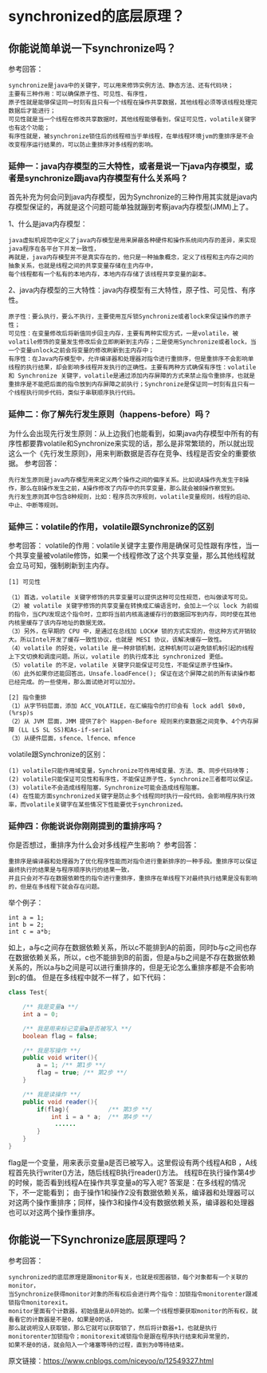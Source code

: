 # synchronized的底层原理？

## 你能说简单说一下synchronize吗？
参考回答：
```text
synchronize是java中的关键字，可以用来修饰实例方法、静态方法、还有代码块；
主要有三种作用：可以确保原子性、可见性、有序性，
原子性就是能够保证同一时刻有且只有一个线程在操作共享数据，其他线程必须等该线程处理完数据后才能进行；
可见性就是当一个线程在修改共享数据时，其他线程能够看到，保证可见性，volatile关键字也有这个功能；
有序性就是，被synchronize锁住后的线程相当于单线程，在单线程环境jvm的重排序是不会改变程序运行结果的，可以防止重排序对多线程的影响。
```

### 延伸一：java内存模型的三大特性，或者是说一下java内存模型，或者是synchronize跟java内存模型有什么关系吗？
首先补充为何会问到java内存模型，因为Synchronize的三种作用其实就是java内存模型保证的，再就是这个问题可能单独就蹦到考察java内存模型(JMM)上了。

1、什么是java内存模型：
```text
java虚拟机规范中定义了java内存模型是用来屏蔽各种硬件和操作系统间内存的差异，来实现java程序在各平台下并发一致性，
再就是，java内存模型并不是真实存在的，他只是一种抽象概念，定义了线程和主内存之间的抽象关系，也就是线程之间的共享变量存储在主内存中，
每个线程都有一个私有的本地内存，本地内存存储了该线程共享变量的副本。
```
2、java内存模型的三大特性：java内存模型有三大特性，原子性、可见性、有序性。
```text
原子性：要么执行，要么不执行，主要使用互斥锁Synchronize或者lock来保证操作的原子性；
可见性：在变量修改后将新值同步回主内存，主要有两种实现方式，一是volatile，被volatile修饰的变量发生修改后会立即刷新到主内存；二是使用Synchronize或者lock，当一个变量unlock之前会将变量的修改刷新到主内存中；
有序性：在Java内存模型中，允许编译器和处理器对指令进行重排序，但是重排序不会影响单线程的执行结果，却会影响多线程并发执行的正确性。主要有两种方式确保有序性：volatile 和 Synchronize 关键字，volatile是通过添加内存屏障的方式来禁止指令重排序，也就是重排序是不能把后面的指令放到内存屏障之前执行；Synchronize是保证同一时刻有且只有一个线程执行同步代码，类似于串联顺序执行代码。
```

### 延伸二：你了解先行发生原则（happens-before）吗？
为什么会出现先行发生原则：从上边我们也能看到，如果java内存模型中所有的有序性都要靠volatile和Synchronize来实现的话，那么是非常繁琐的，所以就出现这么一个《先行发生原则》，用来判断数据是否存在竞争、线程是否安全的重要依据。
参考回答：
```text
先行发生原则是java内存模型用来定义两个操作之间的偏序关系。比如说A操作先发生于B操作，那么在B操作发生之前，A操作修改了内存中的共享变量，那么就会被B操作察觉到。
先行发生原则其中包含8种规则，比如：程序员次序规则，volatile变量规则，线程的启动、中止、中断等规则。
```

### 延伸三：volatile的作用，volatile跟Synchronize的区别
参考回答：
volatile的作用：volatile关键字主要作用是确保可见性跟有序性，当一个共享变量被volatile修饰，如果一个线程修改了这个共享变量，那么其他线程就会立马可知，强制刷新到主内存。

```text
[1] 可见性

（1）首选，volatile 关键字修饰的共享变量可以提供这种可见性规范，也叫做读写可见。
（2）被 volatile 关键字修饰的共享变量在转换成汇编语言时，会加上一个以 lock 为前缀的指令，当CPU发现这个指令时，立即将当前内核高速缓存行的数据回写到内存，同时使在其他内核里缓存了该内存地址的数据无效。
（3）另外，在早期的 CPU 中，是通过在总线加 LOCK# 锁的方式实现的，但这种方式开销较大。所以Intel开发了缓存一致性协议，也就是 MESI 协议，该解决缓存一致性。
（4）volatile 的好处，volatile 是一种非锁机制，这种机制可以避免锁机制引起的线程上下文切换和调度问题。所以，volatile 的执行成本比 synchronized 更低。
（5）volatile 的不足，volatile 关键字只能保证可见性，不能保证原子性操作。
（6）此外如果你还能回答出，Unsafe.loadFence(); 保证在这个屏障之前的所有读操作都已经完成。的一些使用，那么面试绝对可以加分。

[2] 指令重排
（1）从字节码层面，添加 ACC_VOLATILE，在汇编指令的打印会有 lock addl $0x0,(%rsp)s
（2）从 JVM 层面，JMM 提供了8个 Happen-Before 规则来约束数据之间竞争、4个内存屏障 (LL LS SL SS)和As-if-serial
（3）从硬件层面，sfence、lfence、mfence
```

volatile跟Synchronize的区别：
```text
(1) volatile只能作用域变量，Synchronize可作用域变量、方法、类、同步代码块等；
(2) volatile只能保证可见性和有序性，不能保证原子性，Synchronize三者都可以保证。
(3) volatile不会造成线程阻塞，Synchronize可能会造成线程阻塞。
(4) 在性能方面synchronized关键字是防止多个线程同时执行一段代码，会影响程序执行效率，而volatile关键字在某些情况下性能要优于synchronized。
```
### 延伸四：你能说说你刚刚提到的重排序吗？
你是否想过，重排序为什么会对多线程产生影响？
参考回答：
```text
重排序是编译器和处理器为了优化程序性能而对指令进行重新排序的一种手段。重排序可以保证最终执行的结果是与程序顺序执行的结果一致，
并且只会对不存在数据依赖性的指令进行重排序，重排序在单线程下对最终执行结果是没有影响的，但是在多线程下就会存在问题。
```
举个例子：
```
int a = 1;
int b = 2;
int c = a*b;
```
如上，a与c之间存在数据依赖关系，所以c不能排到A的前面，同时b与c之间也存在数据依赖关系，所以，c也不能排到B的前面，但是a与b之间是不存在数据依赖关系的，所以a与b之间是可以进行重排序的，但是无论怎么重排序都是不会影响到c的值。
但是在多线程中就不一样了，如下代码：
```java
class Test{

    /** 我是变量a **/
    int a = 0;

    /** 我是用来标记变量a是否被写入 **/
    boolean flag = false;

    /** 我是写操作 **/
    public void writer(){
        a = 1; /** 第1步 **/
        flag = true; /** 第2步 **/
    }

    /** 我是读操作 **/
    public void reader(){
        if(flag){           /** 第3步 **/
            int i = a * a;  /** 第4步 **/
             ......
        }
    } 
}
```
flag是一个变量，用来表示变量a是否已被写入。这里假设有两个线程A和B ，A线程首先执行writer()方法，随后线程B执行reader()方法。
线程B在执行操作第4步的时候，能否看到线程A在操作共享变量a的写入呢?
答案是：在多线程的情况下，不一定能看到；
由于操作1和操作2没有数据依赖关系，编译器和处理器可以对这两个操作重排序；同样，操作3和操作4没有数据依赖关系，编译器和处理器也可以对这两个操作重排序。

## 你能说一下Synchronize底层原理吗？
参考回答：
```text
synchronized的底层原理是跟monitor有关，也就是视图器锁，每个对象都有一个关联的monitor，
当Synchronize获得monitor对象的所有权后会进行两个指令：加锁指令monitorenter跟减锁指令monitorexit。
monitor里面有个计数器，初始值是从0开始的。如果一个线程想要获取monitor的所有权，就看看它的计数器是不是0，如果是0的话，
那么就说明没人获取锁，那么它就可以获取锁了，然后将计数器+1，也就是执行monitorenter加锁指令；monitorexit减锁指令是跟在程序执行结束和异常里的，
如果不是0的话，就会陷入一个堵塞等待的过程，直到为0等待结束。
```

原文链接：https://www.cnblogs.com/niceyoo/p/12549327.html



































